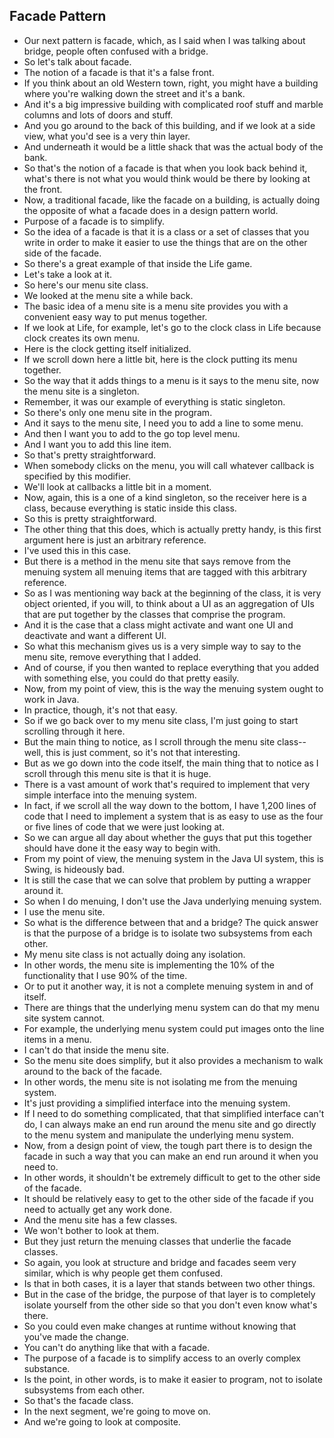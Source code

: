 ## Facade Pattern

- Our next pattern is facade, which, as I said when I was talking about bridge, people often confused with a bridge.
-  So let's talk about facade.
-  The notion of a facade is that it's a false front.
-  If you think about an old Western town, right, you might have a building where you're walking down the street and it's a bank.
-  And it's a big impressive building with complicated roof stuff and marble columns and lots of doors and stuff.
-  And you go around to the back of this building, and if we look at a side view, what you'd see is a very thin layer.
-  And underneath it would be a little shack that was the actual body of the bank.
-  So that's the notion of a facade is that when you look back behind it, what's there is not what you would think would be there by looking at the front.
-  Now, a traditional facade, like the facade on a building, is actually doing the opposite of what a facade does in a design pattern world.
-  Purpose of a facade is to simplify.
-  So the idea of a facade is that it is a class or a set of classes that you write in order to make it easier to use the things that are on the other side of the facade.
-  So there's a great example of that inside the Life game.
-  Let's take a look at it.
-  So here's our menu site class.
-  We looked at the menu site a while back.
-  The basic idea of a menu site is a menu site provides you with a convenient easy way to put menus together.
-  If we look at Life, for example, let's go to the clock class in Life because clock creates its own menu.
-  Here is the clock getting itself initialized.
-  If we scroll down here a little bit, here is the clock putting its menu together.
-  So the way that it adds things to a menu is it says to the menu site, now the menu site is a singleton.
-  Remember, it was our example of everything is static singleton.
-  So there's only one menu site in the program.
-  And it says to the menu site, I need you to add a line to some menu.
-  And then I want you to add to the go top level menu.
-  And I want you to add this line item.
-  So that's pretty straightforward.
-  When somebody clicks on the menu, you will call whatever callback is specified by this modifier.
-  We'll look at callbacks a little bit in a moment.
-  Now, again, this is a one of a kind singleton, so the receiver here is a class, because everything is static inside this class.
-  So this is pretty straightforward.
-  The other thing that this does, which is actually pretty handy, is this first argument here is just an arbitrary reference.
-  I've used this in this case.
-  But there is a method in the menu site that says remove from the menuing system all menuing items that are tagged with this arbitrary reference.
-  So as I was mentioning way back at the beginning of the class, it is very object oriented, if you will, to think about a UI as an aggregation of UIs that are put together by the classes that comprise the program.
-  And it is the case that a class might activate and want one UI and deactivate and want a different UI.
-  So what this mechanism gives us is a very simple way to say to the menu site, remove everything that I added.
-  And of course, if you then wanted to replace everything that you added with something else, you could do that pretty easily.
-  Now, from my point of view, this is the way the menuing system ought to work in Java.
-  In practice, though, it's not that easy.
-  So if we go back over to my menu site class, I'm just going to start scrolling through it here.
-  But the main thing to notice, as I scroll through the menu site class-- well, this is just comment, so it's not that interesting.
-  But as we go down into the code itself, the main thing that to notice as I scroll through this menu site is that it is huge.
-  There is a vast amount of work that's required to implement that very simple interface into the menuing system.
-  In fact, if we scroll all the way down to the bottom, I have 1,200 lines of code that I need to implement a system that is as easy to use as the four or five lines of code that we were just looking at.
-  So we can argue all day about whether the guys that put this together should have done it the easy way to begin with.
-  From my point of view, the menuing system in the Java UI system, this is Swing, is hideously bad.
-  It is still the case that we can solve that problem by putting a wrapper around it.
-  So when I do menuing, I don't use the Java underlying menuing system.
-  I use the menu site.
-  So what is the difference between that and a bridge? The quick answer is that the purpose of a bridge is to isolate two subsystems from each other.
-  My menu site class is not actually doing any isolation.
-  In other words, the menu site is implementing the 10% of the functionality that I use 90% of the time.
-  Or to put it another way, it is not a complete menuing system in and of itself.
-  There are things that the underlying menu system can do that my menu site system cannot.
-  For example, the underlying menu system could put images onto the line items in a menu.
-  I can't do that inside the menu site.
-  So the menu site does simplify, but it also provides a mechanism to walk around to the back of the facade.
-  In other words, the menu site is not isolating me from the menuing system.
-  It's just providing a simplified interface into the menuing system.
-  If I need to do something complicated, that that simplified interface can't do, I can always make an end run around the menu site and go directly to the menu system and manipulate the underlying menu system.
-  Now, from a design point of view, the tough part there is to design the facade in such a way that you can make an end run around it when you need to.
-  In other words, it shouldn't be extremely difficult to get to the other side of the facade.
-  It should be relatively easy to get to the other side of the facade if you need to actually get any work done.
-  And the menu site has a few classes.
-  We won't bother to look at them.
-  But they just return the menuing classes that underlie the facade classes.
-  So again, you look at structure and bridge and facades seem very similar, which is why people get them confused.
-  Is that in both cases, it is a layer that stands between two other things.
-  But in the case of the bridge, the purpose of that layer is to completely isolate yourself from the other side so that you don't even know what's there.
-  So you could even make changes at runtime without knowing that you've made the change.
-  You can't do anything like that with a facade.
-  The purpose of a facade is to simplify access to an overly complex substance.
-  Is the point, in other words, is to make it easier to program, not to isolate subsystems from each other.
-  So that's the facade class.
-  In the next segment, we're going to move on.
-  And we're going to look at composite.